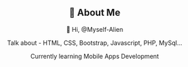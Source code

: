 <div align="center">
    <h2>🚀 About Me</h2>
    <p>👋 Hi, @Myself-Alien</p>
    <p>Talk about - HTML, CSS, Bootstrap, Javascript, PHP, MySql...</p>
     <p>Currently learning Mobile Apps Development</p>
</div>



<!---
Myself-Alien/Myself-Alien is a ✨ special ✨ repository because its `README.md` (this file) appears on your GitHub profile.
You can click the Preview link to take a look at your changes.
--->
